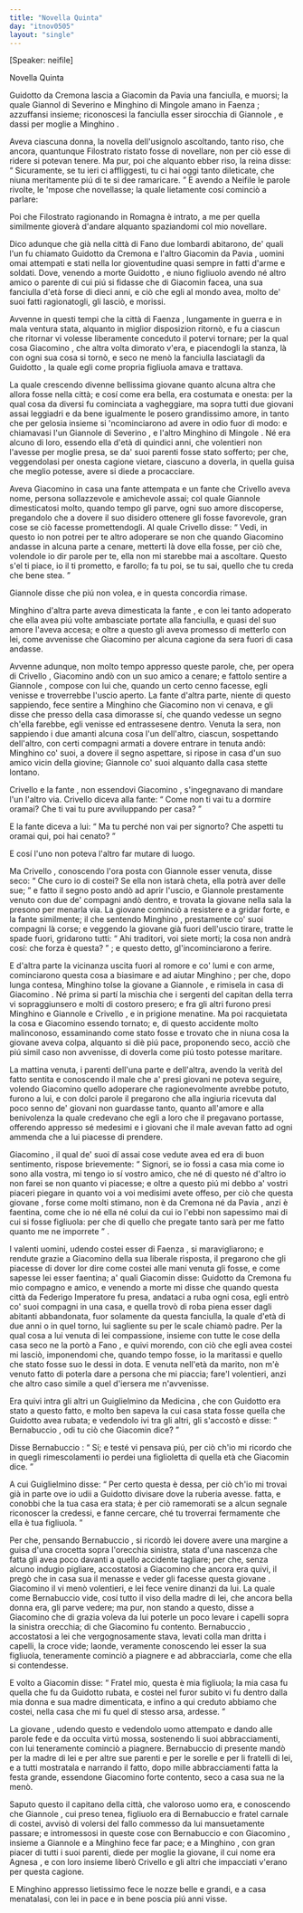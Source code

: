 ```yaml
---
title: "Novella Quinta"
day: "itnov0505"
layout: "single"
---
```

<html>
 <head>
 </head>
 <body>
  <div id="nov0505" type="novella" who="neifile">
   <p>
    [Speaker: neifile]
   </p>
   <head>
    Novella Quinta
   </head>
   <argument>
    <p>
     <milestone id="p05050001"/>
     <name persref="guidotto" type="person">
      Guidotto da Cremona
     </name>
     lascia a
     <name persref="giacomino" type="person">
      Giacomin da Pavia
     </name>
     una fanciulla, e muorsi; la quale
     <name persref="giannole" type="person">
      Giannol di Severino
     </name>
     e
     <name persref="minghino">
      Minghino di Mingole
     </name>
     amano in
     <name placeref="faenza" type="place">
      Faenza
     </name>
     ; azzuffansi insieme; riconoscesi la fanciulla esser sirocchia di
     <name persref="giannole" type="person">
      Giannole
     </name>
     , e dassi per moglie a
     <name persref="minghino" type="person">
      Minghino
     </name>
     .
    </p>
   </argument>
   <div3 type="commentary" who="author">
    <p>
     <milestone id="p05050002"/>
     Aveva ciascuna donna, la novella dell'usignolo ascoltando, tanto riso, che ancora, quantunque
     <name persref="filostrato" type="person">
      Filostrato
     </name>
     ristato fosse di novellare, non per ci&ograve; esse di ridere si potevan tenere. Ma pur, poi che alquanto ebber riso, la
     <name persref="fiammetta" type="person">
      reina
     </name>
     disse:
     <q direct="unspecified" who="fiammetta">
      Sicuramente, se tu ieri ci affliggesti, tu ci hai oggi tanto dileticate, che niuna meritamente pi&uacute; di te si dee ramaricare.
     </q>
     E avendo a Neifile le parole rivolte, le 'mpose che novellasse; la quale lietamente cos&iacute; cominci&ograve; a parlare:
    </p>
   </div3>
   <div3 type="commentary" who="neifile">
    <p>
     <milestone id="p05050003"/>
     Poi che
     <name persref="filostrato" type="person">
      Filostrato
     </name>
     ragionando in
     <name placeref="romagna" type="place">
      Romagna
     </name>
     &egrave; intrato, a me per quella similmente giover&agrave; d'andare alquanto spaziandomi col mio novellare.
    </p>
   </div3>
   <p>
    <milestone id="p05050004"/>
    Dico adunque che gi&agrave; nella citt&agrave; di
    <name placeref="fano" type="place">
     Fano
    </name>
    due lombardi abitarono, de' quali l'un fu chiamato
    <name persref="guidotto" type="person">
     Guidotto da Cremona
    </name>
    e l'altro
    <name persref="giacomino" type="person">
     Giacomin da Pavia
    </name>
    , uomini omai attempati e stati nella lor gioventudine quasi sempre in fatti d'arme e soldati.
    <milestone id="p05050005"/>
    Dove, venendo a morte
    <name persref="guidotto" type="person">
     Guidotto
    </name>
    , e niuno figliuolo avendo n&eacute; altro amico o parente di cui pi&uacute; si fidasse che di
    <name persref="giacomino" type="person">
     Giacomin
    </name>
    facea, una sua fanciulla d'et&agrave; forse di dieci anni, e ci&ograve; che egli al mondo avea, molto de' suoi fatti ragionatogli, gli lasci&ograve;, e morissi.
   </p>
   <p>
    <milestone id="p05050006"/>
    Avvenne in questi tempi che la citt&agrave; di
    <name placeref="faenza" type="place">
     Faenza
    </name>
    , lungamente in guerra e in mala ventura stata, alquanto in miglior disposizion ritorn&ograve;, e fu a ciascun che ritornar vi volesse liberamente conceduto il potervi tornare; per la qual cosa
    <name persref="giacomino" type="person">
     Giacomino
    </name>
    , che altra volta dimorato v'era, e piacendogli la stanza, l&agrave; con ogni sua cosa si torn&ograve;, e seco ne men&ograve; la fanciulla lasciatagli da
    <name persref="guidotto" type="person">
     Guidotto
    </name>
    , la quale egli come propria figliuola amava e trattava.
   </p>
   <p>
    <milestone id="p05050007"/>
    La quale crescendo divenne bellissima
    <name persref="agnesabernabuccio" type="person">
     giovane
    </name>
    quanto alcuna altra che allora fosse nella citt&agrave;; e cos&iacute; come era bella, era costumata e onesta: per la qual cosa da diversi fu cominciata a vagheggiare, ma sopra tutti due giovani assai leggiadri e da bene igualmente le posero grandissimo amore, in tanto che per gelosia insieme si 'ncominciarono ad avere in odio fuor di modo: e chiamavasi l'un
    <name persref="giannole" type="person">
     Giannole di Severino
    </name>
    , e l'altro
    <name persref="minghino" type="person">
     Minghino di Mingole
    </name>
    .
    <milestone id="p05050008"/>
    N&eacute; era alcuno di loro, essendo ella d'et&agrave; di quindici anni, che volentieri non l'avesse per moglie presa, se da' suoi parenti fosse stato sofferto; per che, veggendolasi per onesta cagione vietare, ciascuno a doverla, in quella guisa che meglio potesse, avere si diede a procacciare.
   </p>
   <p>
    <milestone id="p05050009"/>
    Aveva
    <name persref="giacomino" type="person">
     Giacomino
    </name>
    in casa una
    <name persref="fante-0505" type="person">
     fante
    </name>
    attempata e un
    <name persref="fante-0505" type="person">
     fante
    </name>
    che
    <name persref="crivello" type="person">
     Crivello
    </name>
    aveva nome, persona sollazzevole e amichevole assai; col quale
    <name persref="giannole" type="person">
     Giannole
    </name>
    dimesticatosi molto, quando tempo gli parve, ogni suo amore discoperse, pregandolo che a dovere il suo disidero ottenere gli fosse favorevole, gran cose se ci&ograve; facesse promettendogli.
    <milestone id="p05050010"/>
    Al quale
    <name persref="crivello" type="person">
     Crivello
    </name>
    disse:
    <q direct="unspecified" who="crivello">
     Vedi, in questo io non potrei per te altro adoperare se non che quando
     <name persref="giacomino" type="person">
      Giacomino
     </name>
     andasse in alcuna parte a cenare, metterti l&agrave; dove ella fosse, per ci&ograve; che, volendole io dir parole per te, ella non mi starebbe mai a ascoltare. Questo s'el ti piace, io il ti prometto, e farollo; fa tu poi, se tu sai, quello che tu creda che bene stea.
    </q>
   </p>
   <p>
    <milestone id="p05050011"/>
    <name persref="giannole" type="person">
     Giannole
    </name>
    disse che pi&uacute; non volea, e in questa concordia rimase.
   </p>
   <p>
    <milestone id="p05050012"/>
    <name persref="minghino" type="person">
     Minghino
    </name>
    d'altra parte aveva dimesticata la
    <name persref="fante-0505" type="person">
     fante
    </name>
    , e con lei tanto adoperato che ella avea pi&uacute; volte ambasciate portate alla fanciulla, e quasi del suo amore l'aveva accesa; e oltre a questo gli aveva promesso di metterlo con lei, come avvenisse che
    <name persref="giacomino" type="person">
     Giacomino
    </name>
    per alcuna cagione da sera fuori di casa andasse.
   </p>
   <p>
    <milestone id="p05050013"/>
    Avvenne adunque, non molto tempo appresso queste parole, che, per opera di
    <name persref="crivello" type="person">
     Crivello
    </name>
    ,
    <name persref="giacomino" type="person">
     Giacomino
    </name>
    and&ograve; con un suo amico a cenare; e fattolo sentire a
    <name persref="giannole" type="person">
     Giannole
    </name>
    , compose con lui che, quando un certo cenno facesse, egli venisse e troverrebbe l'uscio aperto.
    <milestone id="p05050014"/>
    La
    <name persref="fante-0505" type="person">
     fante
    </name>
    d'altra parte, niente di questo sappiendo, fece sentire a
    <name persref="minghino" type="person">
     Minghino
    </name>
    che
    <name persref="giacomino" type="person">
     Giacomino
    </name>
    non vi cenava, e gli disse che presso della casa dimorasse s&iacute;, che quando vedesse un segno ch'ella farebbe, egli venisse ed entrassesene dentro.
    <milestone id="p05050015"/>
    Venuta la sera, non sappiendo i due amanti alcuna cosa l'un dell'altro, ciascun, sospettando dell'altro, con certi compagni armati a dovere entrare in tenuta and&ograve;:
    <name persref="minghino" type="person">
     Minghino
    </name>
    co' suoi, a dovere il segno aspettare, si ripose in casa d'un suo amico vicin della giovine;
    <name persref="giannole" type="person">
     Giannole
    </name>
    co' suoi alquanto dalla casa stette lontano.
   </p>
   <p>
    <milestone id="p05050016"/>
    <name persref="crivello" type="person">
     Crivello
    </name>
    e la
    <name persref="fante-0505" type="person">
     fante
    </name>
    , non essendovi
    <name persref="giacomino" type="person">
     Giacomino
    </name>
    , s'ingegnavano di mandare l'un l'altro via.
    <name persref="crivello" type="person">
     Crivello
    </name>
    diceva alla fante:
    <q direct="unspecified" who="crivello">
     Come non ti vai tu a dormire oramai? Che ti vai tu pure avviluppando per casa?
    </q>
   </p>
   <p>
    <milestone id="p05050017"/>
    E la
    <name persref="fante-0505" type="person">
     fante
    </name>
    diceva a lui:
    <q direct="unspecified" who="fante-0505">
     Ma tu perch&eacute; non vai per signorto? Che aspetti tu oramai qui, poi hai cenato?
    </q>
   </p>
   <p>
    <milestone id="p05050018"/>
    E cos&iacute; l'uno non poteva l'altro far mutare di luogo.
   </p>
   <p>
    <milestone id="p05050019"/>
    Ma
    <name persref="crivello" type="person">
     Crivello
    </name>
    , conoscendo l'ora posta con
    <name persref="giannole" type="person">
     Giannole
    </name>
    esser venuta, disse seco:
    <q direct="unspecified" who="crivello">
     Che curo io di costei? Se ella non istar&agrave; cheta, ella potr&agrave; aver delle sue;
    </q>
    e fatto il segno posto and&ograve; ad aprir l'uscio, e
    <name persref="giannole" type="person">
     Giannole
    </name>
    prestamente venuto con due de' compagni and&ograve; dentro, e trovata la
    <name persref="agnesabernabuccio" type="person">
     giovane
    </name>
    nella sala la presono per menarla via.
    <milestone id="p05050020"/>
    La giovane cominci&ograve; a resistere e a gridar forte, e la
    <name persref="fante-0505" type="person">
     fante
    </name>
    similmente; il che sentendo
    <name persref="minghino" type="person">
     Minghino
    </name>
    , prestamente co' suoi compagni l&agrave; corse; e veggendo la giovane gi&agrave; fuori dell'uscio tirare, tratte le spade fuori, gridarono tutti:
    <q direct="unspecified" type="othervoice">
     Ahi traditori, voi siete morti; la cosa non andr&agrave; cos&iacute;: che forza &egrave; questa?
    </q>
    ; e questo detto, gl'incominciarono a ferire.
   </p>
   <p>
    <milestone id="p05050021"/>
    E d'altra parte la vicinanza uscita fuori al romore e co' lumi e con arme, cominciarono questa cosa a biasimare e ad aiutar
    <name persref="minghino" type="person">
     Minghino
    </name>
    ; per che, dopo lunga contesa,
    <name persref="minghino" type="person">
     Minghino
    </name>
    tolse la
    <name persref="agnesabernabuccio" type="person">
     giovane
    </name>
    a
    <name persref="giannole" type="person">
     Giannole
    </name>
    , e rimisela in casa di
    <name persref="giacomino" type="person">
     Giacomino
    </name>
    . N&eacute; prima si part&iacute; la mischia che i sergenti del capitan della terra vi sopraggiunsero e molti di costoro presero; e fra gli altri furono presi
    <name persref="minghino" type="person">
     Minghino
    </name>
    e
    <name persref="giannole" type="person">
     Giannole
    </name>
    e
    <name persref="crivello" type="person">
     Crivello
    </name>
    , e in prigione menatine.
    <milestone id="p05050022"/>
    Ma poi racquietata la cosa e
    <name persref="giacomino" type="person">
     Giacomino
    </name>
    essendo tornato; e, di questo accidente molto malinconoso, essaminando come stato fosse e trovato che in niuna cosa la giovane aveva colpa, alquanto si di&egrave; pi&uacute; pace, proponendo seco, acci&ograve; che pi&uacute; simil caso non avvenisse, di doverla come pi&uacute; tosto potesse maritare.
   </p>
   <p>
    <milestone id="p05050023"/>
    La mattina venuta, i parenti dell'una parte e dell'altra, avendo la verit&agrave; del fatto sentita e conoscendo il male che a' presi giovani ne poteva seguire, volendo
    <name persref="giacomino" type="person">
     Giacomino
    </name>
    quello adoperare che ragionevolmente avrebbe potuto, furono a lui, e con dolci parole il pregarono che alla ingiuria ricevuta dal poco senno de' giovani non guardasse tanto, quanto all'amore e alla benivolenza la quale credevano che egli a loro che il pregavano portasse, offerendo appresso s&eacute; medesimi e i giovani che il male avevan fatto ad ogni ammenda che a lui piacesse di prendere.
   </p>
   <p>
    <milestone id="p05050024"/>
    <name persref="giacomino" type="person">
     Giacomino
    </name>
    , il qual de' suoi d&iacute; assai cose vedute avea ed era di buon sentimento, rispose brievemente:
    <q direct="unspecified">
     Signori, se io fossi a casa mia come io sono alla vostra, mi tengo io s&iacute; vostro amico, che n&eacute; di questo n&eacute; d'altro io non farei se non quanto vi piacesse;
     <milestone id="p05050025"/>
     e oltre a questo pi&uacute; mi debbo a' vostri piaceri piegare in quanto voi a voi medisimi avete offeso, per ci&ograve; che questa
     <name persref="agnesabernabuccio" type="person">
      giovane
     </name>
     , forse come molti stimano, non &egrave; da
     <name placeref="cremona" type="place">
      Cremona
     </name>
     n&eacute; da
     <name placeref="pavia" type="place">
      Pavia
     </name>
     , anzi &egrave; faentina, come che io n&eacute; ella n&eacute; colui da cui io l'ebbi non sapessimo mai di cui si fosse figliuola: per che di quello che pregate tanto sar&agrave; per me fatto quanto me ne imporrete
    </q>
    .
   </p>
   <p>
    <milestone id="p05050026"/>
    I valenti uomini, udendo costei esser di
    <name placeref="faenza" type="place">
     Faenza
    </name>
    , si maravigliarono; e rendute grazie a
    <name persref="giacomino" type="person">
     Giacomino
    </name>
    della sua liberale risposta, il pregarono che gli piacesse di dover lor dire come costei alle mani venuta gli fosse, e come sapesse lei esser faentina;
    <milestone id="p05050027"/>
    a' quali
    <name persref="giacomino" type="person">
     Giacomin
    </name>
    disse:
    <name persref="guidotto" type="person">
     Guidotto da Cremona
    </name>
    fu mio compagno e amico, e venendo a morte mi disse che quando questa citt&agrave; da
    <name persref="federicoii" type="person">
     Federigo Imperatore
    </name>
    fu presa, andataci a ruba ogni cosa, egli entr&ograve; co' suoi compagni in una casa, e quella trov&ograve; di roba piena esser dagli abitanti abbandonata, fuor solamente da questa fanciulla, la quale d'et&agrave; di due anni o in quel torno, lui sagliente su per le scale chiam&ograve; padre.
    <milestone id="p05050028"/>
    Per la qual cosa a lui venuta di lei compassione, insieme con tutte le cose della casa seco ne la port&ograve; a
    <name placeref="fano" type="place">
     Fano
    </name>
    , e quivi morendo, con ci&ograve; che egli avea costei mi lasci&ograve;, imponendomi che, quando tempo fosse, io la maritassi e quello che stato fosse suo le dessi in dota.
    <milestone id="p05050029"/>
    E venuta nell'et&agrave; da marito, non m'&egrave; venuto fatto di poterla dare a persona che mi piaccia; fare'l volentieri, anzi che altro caso simile a quel d'iersera me n'avvenisse.
   </p>
   <p>
    <milestone id="p05050030"/>
    Era quivi intra gli altri un
    <name persref="guglielmino" type="person">
     Guiglielmino da Medicina
    </name>
    , che con
    <name persref="guidotto" type="person">
     Guidotto
    </name>
    era stato a questo fatto, e molto ben sapeva la cui casa stata fosse quella che
    <name persref="guidotto" type="person">
     Guidotto
    </name>
    avea rubata; e vedendolo ivi tra gli altri, gli s'accost&ograve; e disse:
    <q direct="unspecified" who="guglielmino">
     <name persref="bernabuccio" type="person">
      Bernabuccio
     </name>
     , odi tu ci&ograve; che
     <name persref="giacomino" type="person">
      Giacomin
     </name>
     dice?
    </q>
   </p>
   <p>
    <milestone id="p05050031"/>
    Disse
    <name persref="bernabuccio" type="person">
     Bernabuccio
    </name>
    :
    <q direct="unspecified" who="bernabuccio">
     S&iacute;; e test&eacute; vi pensava pi&uacute;, per ci&ograve; ch'io mi ricordo che in quegli rimescolamenti io perdei una figlioletta di quella et&agrave; che
     <name persref="giacomino" type="person">
      Giacomin
     </name>
     dice.
    </q>
   </p>
   <p>
    <milestone id="p05050032"/>
    A cui
    <name persref="guglielmino" type="person">
     Guiglielmino
    </name>
    disse:
    <q direct="unspecified">
     Per certo questa &egrave; dessa, per ci&ograve; ch'io mi trovai gi&agrave; in parte ove io udii a
     <name persref="guidotto" type="person">
      Guidotto
     </name>
     divisare dove la ruberia avesse. fatta, e conobbi che la tua casa era stata; &egrave; per ci&ograve; ramemorati se a alcun segnale riconoscer la credessi, e fanne cercare, ch&eacute; tu troverrai fermamente che ella &egrave; tua figliuola.
    </q>
   </p>
   <p>
    <milestone id="p05050033"/>
    Per che, pensando
    <name persref="bernabuccio" type="person">
     Bernabuccio
    </name>
    , si ricord&ograve; lei dovere avere una margine a guisa d'una crocetta sopra l'orecchia sinistra, stata d'una nascenza che fatta gli avea poco davanti a quello accidente tagliare; per che, senza alcuno indugio pigliare, accostatosi a
    <name persref="giacomino" type="person">
     Giacomino
    </name>
    che ancora era quivi, il preg&ograve; che in casa sua il menasse e veder gli facesse questa
    <name persref="agnesabernabuccio" type="person">
     giovane
    </name>
    .
    <milestone id="p05050034"/>
    <name persref="giacomino" type="person">
     Giacomino
    </name>
    il vi men&ograve; volentieri, e lei fece venire dinanzi da lui. La quale come
    <name persref="bernabuccio" type="person">
     Bernabuccio
    </name>
    vide, cos&iacute; tutto il viso della madre di lei, che ancora bella donna era, gli parve vedere; ma pur, non stando a questo, disse a
    <name persref="giacomino" type="person">
     Giacomino
    </name>
    che di grazia voleva da lui poterle un poco levare i capelli sopra la sinistra orecchia; di che
    <name persref="giacomino" type="person">
     Giacomino
    </name>
    fu contento.
    <milestone id="p05050035"/>
    <name persref="bernabuccio" type="person">
     Bernabuccio
    </name>
    , accostatosi a lei che vergognosamente stava, levati colla man dritta i capelli, la croce vide; laonde, veramente conoscendo lei esser la sua figliuola, teneramente cominci&ograve; a piagnere e ad abbracciarla, come che ella si contendesse.
   </p>
   <p>
    <milestone id="p05050036"/>
    E volto a
    <name persref="giacomino" type="person">
     Giacomin
    </name>
    disse:
    <q direct="unspecified" who="bernabuccio">
     Fratel mio, questa &egrave; mia figliuola; la mia casa fu quella che fu da
     <name persref="guidotto" type="person">
      Guidotto
     </name>
     rubata, e costei nel furor subito vi fu dentro dalla mia donna e sua madre dimenticata, e infino a qui creduto abbiamo che costei, nella casa che mi fu quel d&iacute; stesso arsa, ardesse.
    </q>
   </p>
   <p>
    <milestone id="p05050037"/>
    La
    <name persref="agnesabernabuccio" type="person">
     giovane
    </name>
    , udendo questo e vedendolo uomo attempato e dando alle parole fede e da occulta virt&uacute; mossa, sostenendo li suoi abbracciamenti, con lui teneramente cominci&ograve; a piagnere.
    <milestone id="p05050038"/>
    <name persref="bernabuccio" type="person">
     Bernabuccio
    </name>
    di presente mand&ograve; per la madre di lei e per altre sue parenti e per le sorelle e per li fratelli di lei, e a tutti mostratala e narrando il fatto, dopo mille abbracciamenti fatta la festa grande, essendone
    <name persref="giacomino" type="person">
     Giacomino
    </name>
    forte contento, seco a casa sua ne la men&ograve;.
   </p>
   <p>
    <milestone id="p05050039"/>
    Saputo questo il capitano della citt&agrave;, che valoroso uomo era, e conoscendo che
    <name persref="giannole" type="person">
     Giannole
    </name>
    , cui preso tenea, figliuolo era di
    <name persref="bernabuccio" type="person">
     Bernabuccio
    </name>
    e fratel carnale di costei, avvis&ograve; di volersi del fallo commesso da lui mansuetamente passare; e intromessosi in queste cose con
    <name persref="bernabuccio" type="person">
     Bernabuccio
    </name>
    e con
    <name persref="giacomino" type="person">
     Giacomino
    </name>
    , insieme a
    <name persref="giannole" type="person">
     Giannole
    </name>
    e a
    <name persref="minghino" type="person">
     Minghino
    </name>
    fece far pace; e a
    <name persref="minghino" type="person">
     Minghino
    </name>
    , con gran piacer di tutti i suoi parenti, diede per moglie la giovane, il cui nome era
    <name persref="agnesabernabuccio" type="person">
     Agnesa
    </name>
    , e con loro insieme liber&ograve;
    <name persref="crivello" type="person">
     Crivello
    </name>
    e gli altri che impacciati v'erano per questa cagione.
   </p>
   <p>
    <milestone id="p05050040"/>
    E
    <name persref="minghino" type="person">
     Minghino
    </name>
    appresso lietissimo fece le nozze belle e grandi, e a casa menatalasi, con lei in pace e in bene poscia pi&uacute; anni visse.
   </p>
  </div>
 </body>
</html>